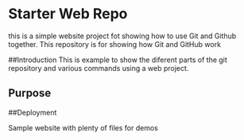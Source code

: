 # Starter Web Repo

this is a simple website project fot showing how to use Git and Github together.
This repository is for showing how Git and GitHub work

##Introduction
This is example to show the diferent parts of the git repository and various commands
using a web project.

## Purpose

##Deployment

Sample website with plenty of files for demos